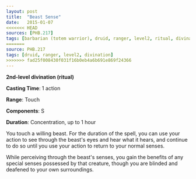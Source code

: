 ```yaml
---
layout: post
title:  "Beast Sense"
date:   2015-01-07
<<<<<<< HEAD
sources: [PHB.217]
tags: [barbarian (totem warrior), druid, ranger, level2, ritual, divination]
=======
source: PHB.217
tags: [druid, ranger, level2, divination]
>>>>>>> fad25f008430f031f16b0eb4a6b691e869f24366
---
```


**2nd-level divination (ritual)**

**Casting Time**: 1 action

**Range**: Touch

**Components**: S

**Duration**: Concentration, up to 1 hour

You touch a willing beast. For the duration of the spell, you can use your action to see through the beast's eyes and hear what it hears, and continue to do so until you use your action to return to your normal senses.

While perceiving through the beast's senses, you gain the benefits of any special senses possessed by that creature, though you are blinded and deafened to your own surroundings.
